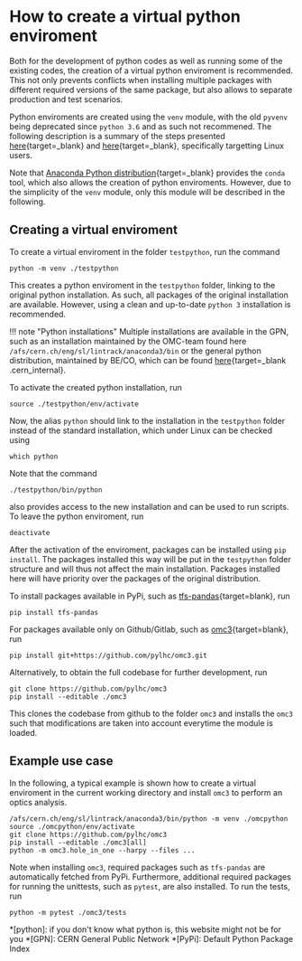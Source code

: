 # How to create a virtual python enviroment

Both for the development of python codes as well as running some of the existing codes,
the creation of a virtual python enviroment is recommended. This not only prevents
conflicts when installing multiple packages with different required versions of the same package,
but also allows to separate production and test scenarios. 

Python enviroments are created using the `venv` module, with the old `pyvenv` being deprecated
since `python 3.6` and as such not recommened. The following description is a summary 
of the steps presented [here][venv_module]{target=_blank} and [here][pip_venv]{target=_blank},
specifically targetting Linux users.

Note that [Anaconda Python distribution][anaconda]{target=_blank} provides the `conda` tool, which also
allows the creation of python enviroments. However, due to the simplicity of the `venv` module,
only this module will be described in the following.

## Creating a virtual enviroment

To create a virtual enviroment in the folder `testpython`, run the command

```
python -m venv ./testpython
```

This creates a python enviroment in the `testpython` folder, linking to the original python installation.
As such, all packages of the original installation are available.
However, using a clean and up-to-date `python 3` installation is recommended. 

!!! note "Python installations"
    Multiple installations are available in the GPN, such as an installation maintained
    by the OMC-team found here `/afs/cern.ch/eng/sl/lintrack/anaconda3/bin`
    or the general python distribution, maintained by BE/CO, which can be found [here][acc-py]{target=_blank .cern_internal}.
    
To activate the created python installation, run 

```
source ./testpython/env/activate
```

Now, the alias `python` should link to the installation in the `testpython` folder instead of the standard installation,
which under Linux can be checked using 

```
which python
```

Note that the command

```
./testpython/bin/python
```

also provides access to the new installation and can be used to run scripts.
To leave the python enviroment, run

```
deactivate
```

After the activation of the enviroment, packages can be installed using `pip install`.
The packages installed this way will be put in the `testpython` folder structure and
will thus not affect the main installation. Packages installed here will have priority over the
packages of the original distribution.

To install packages available in PyPi, such as [tfs-pandas][tfspandas]{target=blank}, run

```
pip install tfs-pandas
```

For packages available only on Github/Gitlab, such as [omc3][omc3]{target=blank}, run

```
pip install git+https://github.com/pylhc/omc3.git
```

Alternatively, to obtain the full codebase for further development, run

```
git clone https://github.com/pylhc/omc3
pip install --editable ./omc3
```

This clones the codebase from github to the folder `omc3` and installs the `omc3` such that
modifications are taken into account everytime the module is loaded.

## Example use case

In the following, a typical example is shown how to create a virtual enviroment in 
the current working directory and install `omc3` to perform an optics analysis.

```
/afs/cern.ch/eng/sl/lintrack/anaconda3/bin/python -m venv ./omcpython
source ./omcpython/env/activate
git clone https://github.com/pylhc/omc3
pip install --editable ./omc3[all]
python -m omc3.hole_in_one --harpy --files ...
```


Note when installing `omc3`, required packages such as `tfs-pandas` are automatically
fetched from PyPi. Furthermore, additional required packages for running the unittests, such as `pytest`,
are also installed. To run the tests, run 
```
python -m pytest ./omc3/tests
```

*[python]: if you don't know what python is, this website might not be for you
*[GPN]: CERN General Public Network
*[PyPi]: Default Python Package Index

[venv_module]: https://docs.python.org/3/library/venv.html
[pip_venv]: https://packaging.python.org/guides/installing-using-pip-and-virtual-environments/#creating-a-virtual-environment
[anaconda]: https://www.anaconda.com/products/individual
[acc-py]: https://wikis.cern.ch/display/ACCPY
[tfspandas]: https://github.com/pylhc/tfs
[omc3]: https://github.com/pylhc/omc3

